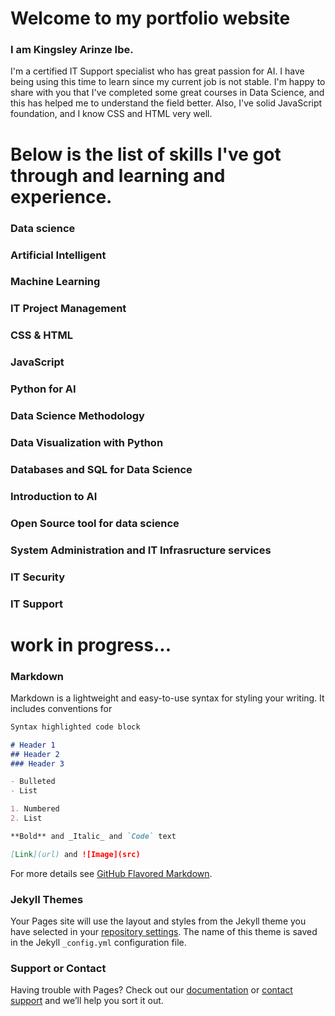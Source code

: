 # Welcome to my portfolio website
### I am Kingsley Arinze Ibe.
I'm a certified IT Support specialist who has great passion for AI. I have being using this time to learn since my current job is not stable. I'm happy to share with you that I've completed some great courses in Data Science, and this has helped me to understand the field better. Also, I've solid JavaScript foundation, and I know CSS and HTML very well.

# Below is the list of skills I've got through and learning and experience.

### Data science
### Artificial Intelligent
### Machine Learning
### IT Project Management
### CSS & HTML
### JavaScript
### Python for AI
### Data Science Methodology
### Data Visualization with Python
### Databases and SQL for Data Science
### Introduction to AI
### Open Source tool for data science
### System Administration and IT Infrasructure services
### IT Security
### IT Support
# work in progress...
### Markdown

Markdown is a lightweight and easy-to-use syntax for styling your writing. It includes conventions for

```markdown
Syntax highlighted code block

# Header 1
## Header 2
### Header 3

- Bulleted
- List

1. Numbered
2. List

**Bold** and _Italic_ and `Code` text

[Link](url) and ![Image](src)
```

For more details see [GitHub Flavored Markdown](https://guides.github.com/features/mastering-markdown/).

### Jekyll Themes

Your Pages site will use the layout and styles from the Jekyll theme you have selected in your [repository settings](https://github.com/IMKINGJS/github.io/settings). The name of this theme is saved in the Jekyll `_config.yml` configuration file.

### Support or Contact

Having trouble with Pages? Check out our [documentation](https://help.github.com/categories/github-pages-basics/) or [contact support](https://github.com/contact) and we’ll help you sort it out.
